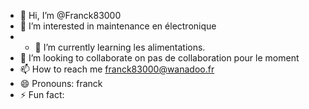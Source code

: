 - 👋 Hi, I’m @Franck83000
- 👀 I’m interested in maintenance en électronique
- - 🌱 I’m currently learning les alimentations.
- 💞️ I’m looking to collaborate on pas de collaboration pour le moment
- 📫 How to reach me franck83000@wanadoo.fr
- 😄 Pronouns: franck
- ⚡ Fun fact: 

<!---
Franck83000/Franck83000 is a ✨ special ✨ repository because its `README.md` (this file) appears on your GitHub profile.
You can click the Preview link to take a look at your changes.
--->
